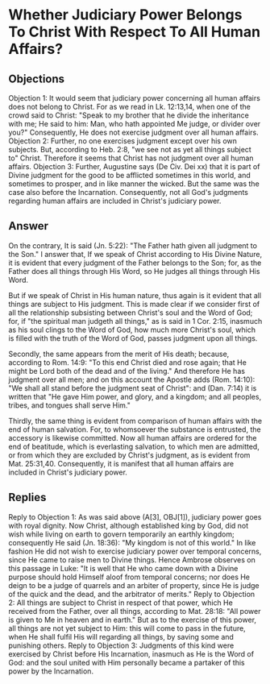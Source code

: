 # Whether Judiciary Power Belongs To Christ With Respect To All Human Affairs?
## Objections
Objection 1: It would seem that judiciary power concerning all human affairs does not belong to Christ. For as we read in Lk. 12:13,14, when one of the crowd said to Christ: "Speak to my brother that he divide the inheritance with me; He said to him: Man, who hath appointed Me judge, or divider over you?" Consequently, He does not exercise judgment over all human affairs.
Objection 2: Further, no one exercises judgment except over his own subjects. But, according to Heb. 2:8, "we see not as yet all things subject to" Christ. Therefore it seems that Christ has not judgment over all human affairs.
Objection 3: Further, Augustine says (De Civ. Dei xx) that it is part of Divine judgment for the good to be afflicted sometimes in this world, and sometimes to prosper, and in like manner the wicked. But the same was the case also before the Incarnation. Consequently, not all God's judgments regarding human affairs are included in Christ's judiciary power.
## Answer
On the contrary, It is said (Jn. 5:22): "The Father hath given all judgment to the Son."
I answer that, If we speak of Christ according to His Divine Nature, it is evident that every judgment of the Father belongs to the Son; for, as the Father does all things through His Word, so He judges all things through His Word.

But if we speak of Christ in His human nature, thus again is it evident that all things are subject to His judgment. This is made clear if we consider first of all the relationship subsisting between Christ's soul and the Word of God; for, if "the spiritual man judgeth all things," as is said in 1 Cor. 2:15, inasmuch as his soul clings to the Word of God, how much more Christ's soul, which is filled with the truth of the Word of God, passes judgment upon all things.

Secondly, the same appears from the merit of His death; because, according to Rom. 14:9: "To this end Christ died and rose again; that He might be Lord both of the dead and of the living." And therefore He has judgment over all men; and on this account the Apostle adds (Rom. 14:10): "We shall all stand before the judgment seat of Christ": and (Dan. 7:14) it is written that "He gave Him power, and glory, and a kingdom; and all peoples, tribes, and tongues shall serve Him."

Thirdly, the same thing is evident from comparison of human affairs with the end of human salvation. For, to whomsoever the substance is entrusted, the accessory is likewise committed. Now all human affairs are ordered for the end of beatitude, which is everlasting salvation, to which men are admitted, or from which they are excluded by Christ's judgment, as is evident from Mat. 25:31,40. Consequently, it is manifest that all human affairs are included in Christ's judiciary power.
## Replies
Reply to Objection 1: As was said above (A[3], OBJ[1]), judiciary power goes with royal dignity. Now Christ, although established king by God, did not wish while living on earth to govern temporarily an earthly kingdom; consequently He said (Jn. 18:36): "My kingdom is not of this world." In like fashion He did not wish to exercise judiciary power over temporal concerns, since He came to raise men to Divine things. Hence Ambrose observes on this passage in Luke: "It is well that He who came down with a Divine purpose should hold Himself aloof from temporal concerns; nor does He deign to be a judge of quarrels and an arbiter of property, since He is judge of the quick and the dead, and the arbitrator of merits."
Reply to Objection 2: All things are subject to Christ in respect of that power, which He received from the Father, over all things, according to Mat. 28:18: "All power is given to Me in heaven and in earth." But as to the exercise of this power, all things are not yet subject to Him: this will come to pass in the future, when He shall fulfil His will regarding all things, by saving some and punishing others.
Reply to Objection 3: Judgments of this kind were exercised by Christ before His Incarnation, inasmuch as He is the Word of God: and the soul united with Him personally became a partaker of this power by the Incarnation.